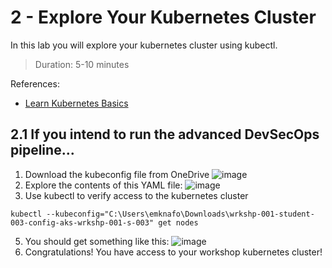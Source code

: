 # 2 - Explore Your Kubernetes Cluster
In this lab you will explore your kubernetes cluster using kubectl.
> Duration: 5-10 minutes

References:
- [Learn Kubernetes Basics](https://kubernetes.io/docs/tutorials/kubernetes-basics/)

## 2.1 If you intend to run the advanced DevSecOps pipeline...

1. Download the kubeconfig file from OneDrive
![image](https://github.com/devopsshield/oss-pygoat-devsecops/assets/112144174/72354cb0-461e-4077-a951-a2e207782148)
3. Explore the contents of this YAML file:
![image](https://github.com/devopsshield/oss-pygoat-devsecops/assets/112144174/fa49b1c5-60b8-4e4a-ac75-6f4f8374d07b)
3. Use kubectl to verify access to the kubernetes cluster
```
kubectl --kubeconfig="C:\Users\emknafo\Downloads\wrkshp-001-student-003-config-aks-wrkshp-001-s-003" get nodes
```
5. You should get something like this:
![image](https://github.com/devopsshield/oss-pygoat-devsecops/assets/112144174/cbf177b9-1ca4-48ee-b1c7-8d8c8827334f)
7. Congratulations! You have access to your workshop kubernetes cluster!
